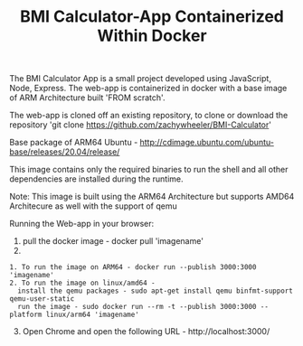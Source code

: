 <div align="center">
  <h1> BMI Calculator-App Containerized Within Docker</h1>
</div> 

The BMI Calculator App is a small project developed using JavaScript, Node, Express. The web-app is containerized in docker with a base image of ARM Architecture built 'FROM scratch'. 

The web-app is cloned off an existing repository, to clone or download the repository 
'git clone https://github.com/zachywheeler/BMI-Calculator'

Base package of ARM64 Ubuntu - http://cdimage.ubuntu.com/ubuntu-base/releases/20.04/release/

This image contains only the required binaries to run the shell and all other dependencies are installed during the runtime.

Note: This image is built using the ARM64 Architecture but supports AMD64 Architecure as well with the support of qemu

Running the Web-app in your browser:

  1. pull the docker image - docker pull 'imagename'
  2. 
    1. To run the image on ARM64 - docker run --publish 3000:3000 'imagename'
    2. To run the image on linux/amd64 - 
      install the qemu packages - sudo apt-get install qemu binfmt-support qemu-user-static
      run the image - sudo docker run --rm -t --publish 3000:3000 --platform linux/arm64 'imagename'
  3. Open Chrome and open the following URL - http://localhost:3000/